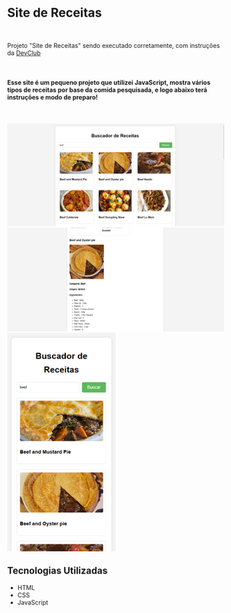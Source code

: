 <h1>Site de Receitas</h1>
<br>
<p>Projeto "Site de Receitas" sendo executado corretamente, com instruções da <a href="https://rodolfomori.com.br/devclub">DevClub</a></p>
<br>
<h4>Esse site é um pequeno projeto que utilizei JavaScript, mostra vários tipos de receitas por base da comida pesquisada, e logo abaixo terá instruções e modo de preparo!</h4>
<br>
<br>
<img src="https://github.com/GabrielRocha21/site-de-receitas/blob/master/assets/desktop-instructions.png?raw=true" width=500px> 
<img src="https://github.com/GabrielRocha21/site-de-receitas/blob/master/assets/desktop.png?raw=true" width=500px>
<img src="https://github.com/GabrielRocha21/site-de-receitas/blob/master/assets/mobile.png?raw=true" width=250px>

<h2>Tecnologias Utilizadas</h2>
<ul>
  <li>HTML</li>
  <li>CSS</li>
  <li>JavaScript</li>
</ul>
